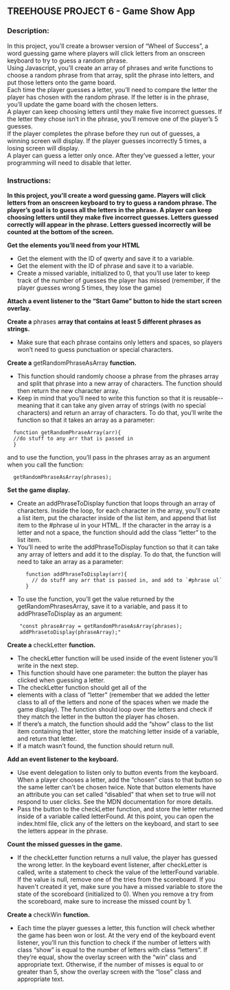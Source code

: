## TREEHOUSE PROJECT 6 - Game Show App

### Description:

<p>
In this project, you'll create a browser version of “Wheel of Success”, a word guessing game where players will click letters from an onscreen keyboard to try to guess a random phrase.
</br>
Using Javascript, you’ll create an array of phrases and write functions to choose a random phrase from that array, split the phrase into letters, and put those letters onto the game board.
</br>
Each time the player guesses a letter, you’ll need to compare the letter the player has chosen with the random phrase. If the letter is in the phrase, you’ll update the game board with the chosen letters.
</br>
A player can keep choosing letters until they make five incorrect guesses. If the letter they chose isn’t in the phrase, you’ll remove one of the player’s 5 guesses.
</br>
If the player completes the phrase before they run out of guesses, a winning screen will display. If the player guesses incorrectly 5 times, a losing screen will display.
</br>
A player can guess a letter only once. After they’ve guessed a letter, your programming will need to disable that letter.
</p>

### Instructions:

<b>
In this project, you'll create a word guessing game. Players will click letters from an onscreen keyboard to try to guess a random phrase. The player’s goal is to guess all the letters in the phrase. A player can keep choosing letters until they make five incorrect guesses. Letters guessed correctly will appear in the phrase. Letters guessed incorrectly will be counted at the bottom of the screen.
</b>

<b>Get the elements you’ll need from your HTML</b>
<ul>
    <li>Get the element with the ID of qwerty and save it to a variable.</li>
    <li>Get the element with the ID of phrase and save it to a variable.</li>
    <li>Create a missed variable, initialized to 0, that you’ll use later to keep track of the number of guesses the player has missed (remember, if the player guesses wrong 5 times, they lose the game)</li>
</ul>    

<b>Attach a event listener to the “Start Game” button to hide the start screen overlay.</b>

<b>Create a</b> phrases <b>array that contains at least 5 different phrases as strings.</b>
<ul>
    <li>Make sure that each phrase contains only letters and spaces, so players won’t need to guess punctuation or special characters.</li>
</ul>

<b>Create a</b> getRandomPhraseAsArray <b>function.</b>
<ul>
    <li>This function should randomly choose a phrase from the phrases array and split that phrase into a new array of characters. The function should then return the new character array.</li>
    <li>Keep in mind that you’ll need to write this function so that it is reusable-- meaning that it can take any given array of strings (with no special characters) and return an array of characters. To do that, you’ll write the function so that it takes an array as a parameter:</li>
</ul>

      function getRandomPhraseArray(arr){
      //do stuff to any arr that is passed in
      }

and to use the function, you’ll pass in the phrases array as an argument when you call the function:

      getRandomPhraseAsArray(phrases);

<b>Set the game display.</b>
<ul>
    <li>Create an addPhraseToDisplay function that loops through an array of characters. Inside the loop, for each character in the array, you’ll create a list item, put the character inside of the list item, and append that list item to the #phrase ul in your HTML. If the character in the array is a letter and not a space, the function should add the class “letter” to the list item.
    </li>
    <li>You’ll need to write the addPhraseToDisplay function so that it can take any array of letters and add it to the display. To do that, the function will need to take an array as a parameter:</li>
</ul>

          function addPhraseToDisplay(arr){
            // do stuff any arr that is passed in, and add to `#phrase ul`
          }

<ul>
    <li>To use the function, you’ll get the value returned by the getRandomPhrasesArray, save it to a variable, and pass it to addPhraseToDisplay as an argument:</li>
</ul>

        "const phraseArray = getRandomPhraseAsArray(phrases);
        addPhrasetoDisplay(phraseArray);"

<b>Create a</b> checkLetter <b>function.</b>
<ul>
    <li>The checkLetter function will be used inside of the event listener you’ll write in the next step.</li>
    <li>This function should have one parameter: the button the player has clicked when guessing a letter.</li>
    <li>The checkLetter function should get all of the</li>
    <li>elements with a class of “letter” (remember that we added the letter class to all of the letters and none of the spaces when we made the game display). The function should loop over the letters and check if they match the letter in the button the player has chosen.</li>
    <li>If there’s a match, the function should add the “show” class to the list item containing that letter, store the matching letter inside of a variable, and return that letter.</li>
    <li>If a match wasn’t found, the function should return null.</li>
</ul>
<b>Add an event listener to the keyboard.</b>
<ul>
    <li>Use event delegation to listen only to button events from the keyboard. When a player chooses a letter, add the “chosen” class to that button so the same letter can’t be chosen twice. Note that button elements have an attribute you can set called “disabled” that when set to true will not respond to user clicks. See the MDN documentation for more details.</li>
    <li>Pass the button to the checkLetter function, and store the letter returned inside of a variable called letterFound. At this point, you can open the index.html file, click any of the letters on the keyboard, and start to see the letters appear in the phrase.</li>
</ul>

<b>Count the missed guesses in the game.</b>
<ul>
    <li>If the checkLetter function returns a null value, the player has guessed the wrong letter. In the keyboard event listener, after checkLetter is called, write a statement to check the value of the letterFound variable. If the value is null, remove one of the tries from the scoreboard. If you haven't created it yet, make sure you have a missed variable to store the state of the scoreboard (initialized to 0). When you remove a try from the scoreboard, make sure to increase the missed count by 1.</li>
</ul>

<b>Create a</b> checkWin <b>function.</b>
<ul>
    <li>Each time the player guesses a letter, this function will check whether the game has been won or lost. At the very end of the keyboard event listener, you’ll run this function to check if the number of letters with class “show” is equal to the number of letters with class “letters”. If they’re equal, show the overlay screen with the “win” class and appropriate text. Otherwise, if the number of misses is equal to or greater than 5, show the overlay screen with the “lose” class and appropriate text.</li>
</ul>
